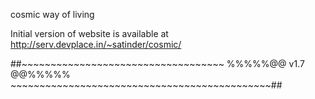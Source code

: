 
cosmic way of living


Initial version of website is available at http://serv.devplace.in/~satinder/cosmic/

##~~~~~~~~~~~~~~~~~~~~~~~~~~~~~~~~~~~ %%%%%@@  v1.7  @@%%%%%  ~~~~~~~~~~~~~~~~~~~~~~~~~~~~~~~~~~~~~~~~~~~~~##
